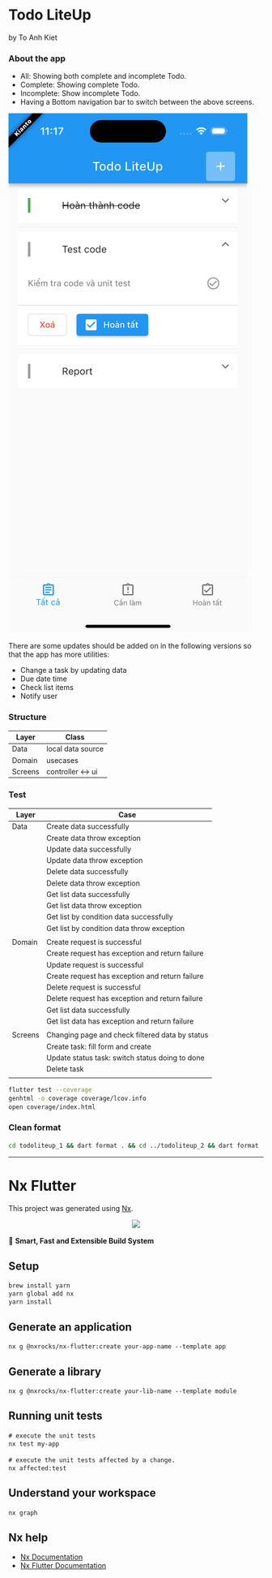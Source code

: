 # Todo LiteUp
by To Anh Kiet

### About the app
- All: Showing both complete and incomplete Todo.
- Complete: Showing complete Todo.
- Incomplete: Show incomplete Todo.
- Having a Bottom navigation bar to switch between the above screens.

![screenshot.png](assets%2Fscreenshot.png)

There are some updates should be added on in the following versions so that the app has more utilities:
- Change a task by updating data
- Due date time
- Check list items
- Notify user

### Structure
| Layer   | Class             |
|---------|-------------------|
| Data    | local data source |
| Domain  | usecases          |
| Screens | controller <-> ui |

### Test
| Layer   | Case                                            |
|---------|-------------------------------------------------|
| Data    | Create data successfully                        |
|         | Create data throw exception                     |
|         | Update data successfully                        |
|         | Update data throw exception                     |
|         | Delete data successfully                        |
|         | Delete data throw exception                     |
|         | Get list data successfully                      |
|         | Get list data throw exception                   |
|         | Get list by condition data successfully         |
|         | Get list by condition data throw exception      |
|         |                                                 |
| Domain  | Create request is successful                    |
|         | Create request has exception and return failure |
|         | Update request is successful                    |
|         | Create request has exception and return failure |
|         | Delete request is successful                    |
|         | Delete request has exception and return failure |
|         | Get list data successfully                      |
|         | Get list data has exception and return failure  |
|         |                                                 |
| Screens | Changing page and check filtered data by status |
|         | Create task: fill form and create               |
|         | Update status task: switch status doing to done |
|         | Delete task                                     |
|         |                                                 |

```bash
flutter test --coverage
genhtml -o coverage coverage/lcov.info
open coverage/index.html
```

### Clean format

```bash
cd todoliteup_1 && dart format . && cd ../todoliteup_2 && dart format . && cd ..
```

----------------------

# Nx Flutter

This project was generated using [Nx](https://nx.dev).

<p style="text-align: center;"><img src="https://raw.githubusercontent.com/nrwl/nx/master/images/nx-logo.png" width="450"></p>

🔎 **Smart, Fast and Extensible Build System**

## Setup

```shell
brew install yarn
yarn global add nx
yarn install
```

## Generate an application

```shell
nx g @nxrocks/nx-flutter:create your-app-name --template app
```

## Generate a library

```shell
nx g @nxrocks/nx-flutter:create your-lib-name --template module
```

## Running unit tests

```shell
# execute the unit tests
nx test my-app

# execute the unit tests affected by a change.
nx affected:test
```

## Understand your workspace

```shell
nx graph
```

## Nx help

- [Nx Documentation](https://nx.dev)
- [Nx Flutter Documentation](https://github.com/tinesoft/nxrocks/tree/develop/packages/nx-flutter)
